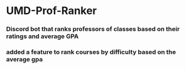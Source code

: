 # UMD-Prof-Ranker
### Discord bot that ranks professors of classes based on their ratings and average GPA
### added a feature to rank courses by difficulty based on the average gpa
